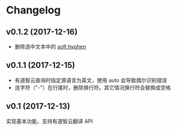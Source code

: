 # Changelog

## v0.1.2 (2017-12-16)

* 删除选中文本中的 [soft hyphen](https://en.wikipedia.org/wiki/Soft_hyphen)

## v0.1.1 (2017-12-15)

* 有道智云查询时指定源语言为英文，使用 auto 会导致偶尔识别错误
* 连字符（"-"）在行尾时，删除换行符。其它情况换行符会替换成空格 

## v0.1 (2017-12-13)

实现基本功能，支持有道智云翻译 API
